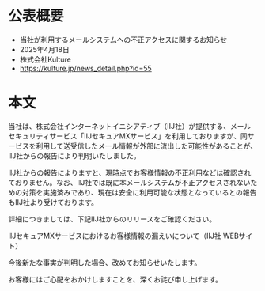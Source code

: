 # 公表概要
- 当社が利用するメールシステムへの不正アクセスに関するお知らせ
- 2025年4月18日
- 株式会社Kulture
- https://kulture.jp/news_detail.php?id=55

# 本文
当社は、株式会社インターネットイニシアティブ（IIJ社）が提供する、メールセキュリティサービス「IIJセキュアMXサービス」を利用しておりますが、同サービスを利用して送受信したメール情報が外部に流出した可能性があることが、IIJ社からの報告により判明いたしました。

IIJ社からの報告によりますと、現時点でお客様情報の不正利用などは確認されておりません。なお、IIJ社では既に本メールシステムが不正アクセスされないための対策を実施済みであり、現在は安全に利用可能な状態となっているとの報告もIIJ社より受けております。

詳細につきましては、下記IIJ社からのリリースをご確認ください。

IIJセキュアMXサービスにおけるお客様情報の漏えいについて（IIJ社 WEBサイト）

今後新たな事実が判明した場合、改めてお知らせいたします。

お客様にはご心配をおかけしますことを、深くお詫び申し上げます。
